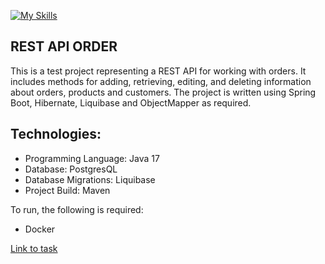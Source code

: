 [![My Skills](https://skillicons.dev/icons?i=java,maven,spring,hibernate,postgresql,docker,liquibase&theme=light)](https://skillicons.dev)

## REST API ORDER

This is a test project representing a REST API for working with orders.
It includes methods for adding, retrieving, editing, and deleting information about orders, products and customers.
The project is written using Spring Boot, Hibernate, Liquibase and ObjectMapper as required.

## Technologies:

- Programming Language: Java 17
- Database: PostgresQL
- Database Migrations: Liquibase
- Project Build: Maven

To run, the following is required:
- Docker


[Link to task](TASK.md)